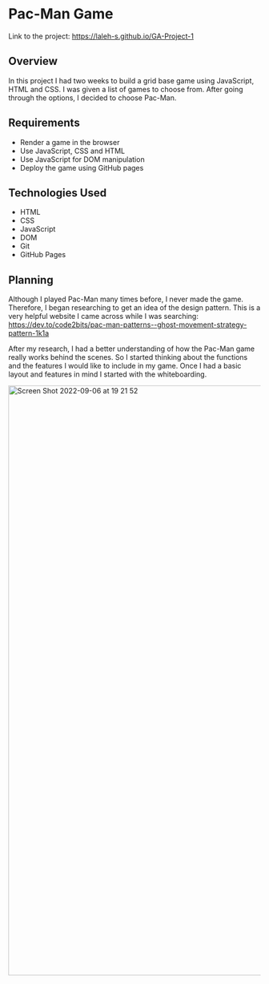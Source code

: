 # Pac-Man Game
Link to the project: https://laleh-s.github.io/GA-Project-1

## Overview
In this project I had two weeks to build a grid base game using JavaScript, HTML and CSS. I was given a list of games to choose from. After going through the options, I decided to choose Pac-Man.


## Requirements
- Render a game in the browser
- Use JavaScript, CSS and HTML
- Use JavaScript for DOM manipulation
- Deploy the game using GitHub pages

## Technologies Used
- HTML
- CSS
- JavaScript
- DOM
- Git
- GitHub Pages

## Planning
Although I played Pac-Man many times before, I never made the game. Therefore, I began researching to get an idea of the design pattern. This is a very helpful website I came across while I was searching: https://dev.to/code2bits/pac-man-patterns--ghost-movement-strategy-pattern-1k1a

After my research, I had a better understanding of how the Pac-Man game really works behind the scenes. So I started thinking about the functions and the features I would like to include in my game. Once I had a basic layout and features in mind I started with the whiteboarding.

<img width="1178" alt="Screen Shot 2022-09-06 at 19 21 52" src="https://user-images.githubusercontent.com/92860992/188717974-8661f786-a694-4ffb-9022-293e1c1c6103.png">







